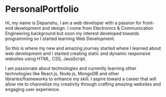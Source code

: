 # PersonalPortfolio
Hi, my name is Depanshu, I am a web developer with a passion for front-end development and design. I come from Electronics & Communication Engineering background but soon my interest developed towards programming so I started learning Web Development.

So this is where my new and amazing journey started where I learned about web development and I started creating static and dynamic responsive websites using HTML, CSS, JavaScript.

I am passionate about technologies and currently learning other technologies like React.js, Node.js, MongoDB and other libraries/frameworks to enhance my skill. I aspire toward a career that will allow me to channelize my creativity through crafting amazing websites and engaging user experience.
